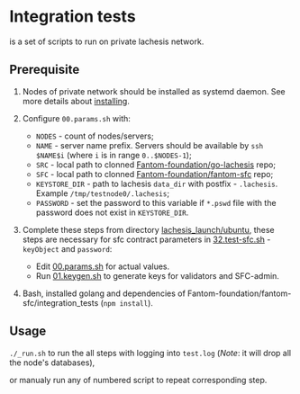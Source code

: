 # Integration tests

is a set of scripts to run on private lachesis network.


## Prerequisite

1. Nodes of private network should be installed as systemd daemon. See more details about [installing](../ubuntu/02.install.sh).

2. Configure `00.params.sh` with:

    * `NODES` - count of nodes/servers;
    * `NAME` - server name prefix. Servers should be available by `ssh $NAME$i` (where `i` is in range `0..$NODES-1`);
    * `SRC` - local path to clonned [Fantom-foundation/go-lachesis](https://github.com/Fantom-foundation/go-lachesis) repo;
    * `SFC` - local path to clonned [Fantom-foundation/fantom-sfc](https://github.com/Fantom-foundation/fantom-sfc) repo;
    * `KEYSTORE_DIR` - path to lachesis `data_dir` with postfix - `.lachesis`. Example `/tmp/testnode0/.lachesis`;
    * `PASSWORD` - set the password to this variable if `*.pswd` file with the password does not exist in `KEYSTORE_DIR`.
3. Complete these steps from directory [lachesis_launch/ubuntu](../ubuntu), these steps are necessary for sfc contract parameters in [32.test-sfc.sh](./32.test-sfc.sh) - `keyObject` and `password`:
    * Edit [00.params.sh](../ubuntu/00.params.sh) for actual values.
    * Run [01.keygen.sh](../ubuntu/01.keygen.sh) to generate keys for validators and SFC-admin.
4. Bash, installed golang and dependencies of Fantom-foundation/fantom-sfc/integration_tests (`npm install`).


## Usage

`./_run.sh` to run the all steps with logging into `test.log` (*Note*: it will drop all the node's databases),

or manualy run any of numbered script to repeat corresponding step.
